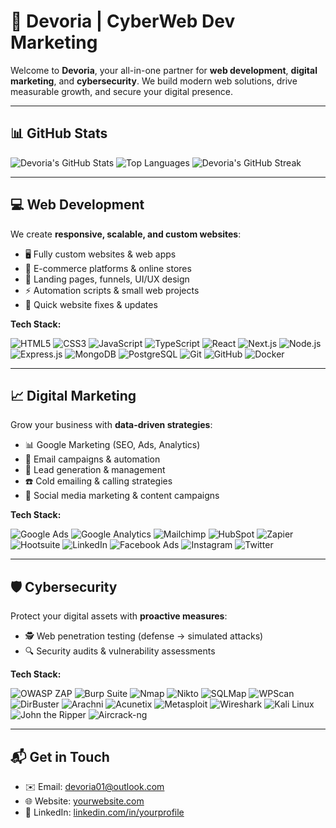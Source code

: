 # 🚀 Devoria | CyberWeb Dev Marketing

Welcome to **Devoria**, your all-in-one partner for **web development**, **digital marketing**, and **cybersecurity**. We build modern web solutions, drive measurable growth, and secure your digital presence.

---

## 📊 GitHub Stats
![Devoria's GitHub Stats](https://github-readme-stats.vercel.app/api?username=Devoria01&show_icons=true&theme=tokyonight&count_private=true)
![Top Languages](https://github-readme-stats.vercel.app/api/top-langs/?username=Devoria01&layout=compact&theme=tokyonight)
![Devoria's GitHub Streak](https://github-readme-streak-stats.herokuapp.com/?user=Devoria01&theme=tokyonight)

---

## 💻 Web Development

We create **responsive, scalable, and custom websites**:

* 🖥 Fully custom websites & web apps
* 🛒 E-commerce platforms & online stores
* 📄 Landing pages, funnels, UI/UX design
* ⚡ Automation scripts & small web projects
* 🔧 Quick website fixes & updates

**Tech Stack:**

![HTML5](https://img.shields.io/badge/HTML5-E34F26?style=for-the-badge&logo=html5&logoColor=white)
![CSS3](https://img.shields.io/badge/CSS3-1572B6?style=for-the-badge&logo=css3&logoColor=white)
![JavaScript](https://img.shields.io/badge/JavaScript-F7DF1E?style=for-the-badge&logo=javascript&logoColor=black)
![TypeScript](https://img.shields.io/badge/TypeScript-3178C6?style=for-the-badge&logo=typescript&logoColor=white)
![React](https://img.shields.io/badge/React-61DAFB?style=for-the-badge&logo=react&logoColor=black)
![Next.js](https://img.shields.io/badge/Next.js-000000?style=for-the-badge&logo=nextdotjs&logoColor=white)
![Node.js](https://img.shields.io/badge/Node.js-339933?style=for-the-badge&logo=nodedotjs&logoColor=white)
![Express.js](https://img.shields.io/badge/Express.js-000000?style=for-the-badge)
![MongoDB](https://img.shields.io/badge/MongoDB-47A248?style=for-the-badge&logo=mongodb&logoColor=white)
![PostgreSQL](https://img.shields.io/badge/PostgreSQL-336791?style=for-the-badge&logo=postgresql&logoColor=white)
![Git](https://img.shields.io/badge/Git-F05032?style=for-the-badge&logo=git&logoColor=white)
![GitHub](https://img.shields.io/badge/GitHub-181717?style=for-the-badge&logo=github&logoColor=white)
![Docker](https://img.shields.io/badge/Docker-2496ED?style=for-the-badge&logo=docker&logoColor=white)

---

## 📈 Digital Marketing

Grow your business with **data-driven strategies**:

* 📊 Google Marketing (SEO, Ads, Analytics)
* 📧 Email campaigns & automation
* 🎯 Lead generation & management
* ☎️ Cold emailing & calling strategies
* 📱 Social media marketing & content campaigns

**Tech Stack:**


![Google Ads](https://img.shields.io/badge/Google%20Ads-4285F4?style=for-the-badge&logo=googleads&logoColor=white)
![Google Analytics](https://img.shields.io/badge/Google%20Analytics-FF9900?style=for-the-badge&logo=googleanalytics&logoColor=white)
![Mailchimp](https://img.shields.io/badge/Mailchimp-FFE01B?style=for-the-badge&logo=mailchimp&logoColor=black)
![HubSpot](https://img.shields.io/badge/HubSpot-FF7A59?style=for-the-badge&logo=hubspot&logoColor=white)
![Zapier](https://img.shields.io/badge/Zapier-FF4A00?style=for-the-badge&logo=zapier&logoColor=white)
![Hootsuite](https://img.shields.io/badge/Hootsuite-1E1E1E?style=for-the-badge&logo=hootsuite&logoColor=white)
![LinkedIn](https://img.shields.io/badge/LinkedIn-0A66C2?style=for-the-badge&logo=linkedin&logoColor=white)
![Facebook Ads](https://img.shields.io/badge/Facebook%20Ads-1877F2?style=for-the-badge&logo=facebook&logoColor=white)
![Instagram](https://img.shields.io/badge/Instagram-E4405F?style=for-the-badge&logo=instagram&logoColor=white)
![Twitter](https://img.shields.io/badge/Twitter-1DA1F2?style=for-the-badge&logo=twitter&logoColor=white)

---

## 🛡 Cybersecurity

Protect your digital assets with **proactive measures**:

* 🕵️ Web penetration testing (defense → simulated attacks)
* 🔍 Security audits & vulnerability assessments

**Tech Stack:**

![OWASP ZAP](https://img.shields.io/badge/OWASP%20ZAP-0078D7?style=for-the-badge&logo=owasp&logoColor=white)
![Burp Suite](https://img.shields.io/badge/Burp%20Suite-FF4F00?style=for-the-badge)
![Nmap](https://img.shields.io/badge/Nmap-9C0?style=for-the-badge&logo=nmap&logoColor=white)
![Nikto](https://img.shields.io/badge/Nikto-FF6600?style=for-the-badge)
![SQLMap](https://img.shields.io/badge/SQLMap-FF5733?style=for-the-badge&logo=sql&logoColor=white)
![WPScan](https://img.shields.io/badge/WPScan-21759B?style=for-the-badge)
![DirBuster](https://img.shields.io/badge/DirBuster-6C3483?style=for-the-badge)
![Arachni](https://img.shields.io/badge/Arachni-FF4500?style=for-the-badge)
![Acunetix](https://img.shields.io/badge/Acunetix-00BFFF?style=for-the-badge)
![Metasploit](https://img.shields.io/badge/Metasploit-CC3333?style=for-the-badge&logo=metasploit&logoColor=white)
![Wireshark](https://img.shields.io/badge/Wireshark-0078D7?style=for-the-badge&logo=wireshark&logoColor=white)
![Kali Linux](https://img.shields.io/badge/Kali%20Linux-557C94?style=for-the-badge&logo=kali-linux&logoColor=white)
![John the Ripper](https://img.shields.io/badge/John%20the%20Ripper-000000?style=for-the-badge&logo=hackthebox&logoColor=white)
![Aircrack-ng](https://img.shields.io/badge/Aircrack--ng-FF0000?style=for-the-badge&logo=aircrack&logoColor=white)

---

## 📬 Get in Touch

* ✉️ Email: [devoria01@outlook.com](mailto:devoria01@outlook.com)
* 🌐 Website: [yourwebsite.com](https://yourwebsite.com)
* 💼 LinkedIn: [linkedin.com/in/yourprofile](https://linkedin.com/in/yourprofile)
```
